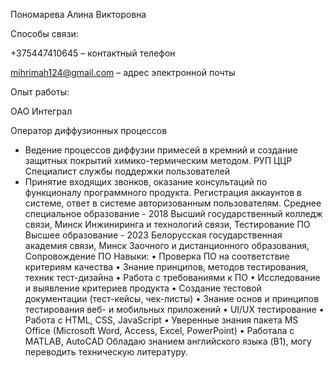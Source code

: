 Пономарева Алина Викторовна

Способы связи:

+375447410645 – контактный телефон

mihrimah124@gmail.com – адрес электронной почты

Опыт работы:

ОАО Интеграл

Оператор диффузионных процессов
- Ведение процессов диффузии примесей в кремний и создание защитных покрытий химико-термическим методом.
РУП ЦЦР
Специалист службы поддержки пользователей
- Принятие входящих звонков, оказание консультаций по функционалу программного продукта. Регистрация аккаунтов в системе, ответ в системе авторизованным пользователям.
Среднее специальное образование - 2018
Высший государственный колледж связи, Минск
Инжиниринга и технологий связи, Тестирование ПО
Высшее образование - 2023
Белорусская государственная академия связи, Минск
Заочного и дистанционного образования, Сопровождение ПО
Навыки:
•	Проверка ПО на соответствие критериям качества
•	Знание принципов, методов тестирования, техник тест-дизайна
•	Работа с требованиями к ПО
•	Исследование и выявление критериев продукта
•	Создание тестовой документации (тест-кейсы, чек-листы)
•	Знание основ и принципов тестирования веб- и мобильных приложений
•	UI/UX тестирование
•	Работа c HTML, CSS, JavaScript
•	Уверенные знания пакета MS Office (Microsoft Word, Access, Excel, PowerPoint)
•	Работала с MATLAB, AutoCAD
Обладаю знанием английского языка (B1), могу переводить техническую литературу. 

